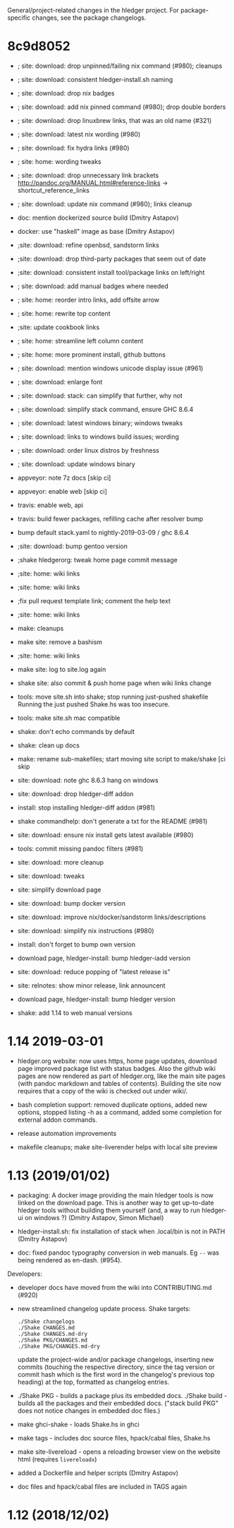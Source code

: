 General/project-related changes in the hledger project. 
For package-specific changes, see the package changelogs.

# 8c9d8052

- ; site: download: drop unpinned/failing nix command (#980); cleanups

- ; site: download: consistent hledger-install.sh naming

- ; site: download: drop nix badges

- ; site: download: add nix pinned command (#980); drop double borders

- ; site: download: drop linuxbrew links, that was an old name (#321)

- ; site: download: latest nix wording (#980)

- ; site: download: fix hydra links (#980)

- ; site: home: wording tweaks

- ; site: download: drop unnecessary link brackets
  http://pandoc.org/MANUAL.html#reference-links -> shortcut_reference_links

- ; site: download: update nix command (#980); links cleanup

- doc: mention dockerized source build (Dmitry Astapov)

- docker: use "haskell" image as base (Dmitry Astapov)

- ;site: download: refine openbsd, sandstorm links

- ;site: download: drop third-party packages that seem out of date

- ;site: download: consistent install tool/package links on left/right

- ; site: download: add manual badges where needed

- ; site: home: reorder intro links, add offsite arrow

- ; site: home: rewrite top content

- ;site: update cookbook links

- ; site: home: streamline left column content

- ; site: home: more prominent install, github buttons

- ; site: download: mention windows unicode display issue (#961)

- ; site: download: enlarge font

- ; site: download: stack: can simplify that further, why not

- ; site: download: simplify stack command, ensure GHC 8.6.4

- ; site: download: latest windows binary; windows tweaks

- ; site: download: links to windows build issues; wording

- ; site: download: order linux distros by freshness

- ; site: download: update windows binary

- appveyor: note 7z docs
  [skip ci]

- appveyor: enable web
  [skip ci]

- travis: enable web, api

- travis: build fewer packages, refilling cache after resolver bump

- bump default stack.yaml to nightly-2019-03-09 / ghc 8.6.4

- ;site: download: bump gentoo version

- ;shake hledgerorg: tweak home page commit message

- ;site: home: wiki links

- ;site: home: wiki links

- ;fix pull request template link; comment the help text

- ;site: home: wiki links

- make: cleanups

- make site: remove a bashism

- ;site: home: wiki links

- make site: log to site.log again

- shake site: also commit & push home page when wiki links change

- tools: move site.sh into shake; stop running just-pushed shakefile
  Running the just pushed Shake.hs was too insecure.

- tools: make site.sh mac compatible

- shake: don't echo commands by default

- shake: clean up docs

- make: rename sub-makefiles; start moving site script to make/shake
  [ci skip

- site: download: note ghc 8.6.3 hang on windows

- site: download: drop hledger-diff addon

- install: stop installing hledger-diff addon (#981)

- shake commandhelp: don't generate a txt for the README (#981)

- site: download: ensure nix install gets latest available (#980)

- tools: commit missing pandoc filters (#981)

- site: download: more cleanup

- site: download: tweaks

- site: simplify download page

- site: download: bump docker version

- site: download: improve nix/docker/sandstorm links/descriptions

- site: download: simplify nix instructions (#980)

- install: don't forget to bump own version

- download page, hledger-install: bump hledger-iadd version

- site: download: reduce popping of "latest release is"

- site: relnotes: show minor release, link announcent

- download page, hledger-install: bump hledger version

- shake: add 1.14 to web manual versions


# 1.14 2019-03-01

- hledger.org website: now uses https, home page updates,
  download page improved package list with status badges.
  Also the github wiki pages are now rendered as part of hledger.org,
  like the main site pages (with pandoc markdown and tables of contents).
  Building the site now requires that a copy of the wiki is checked out
  under wiki/.

- bash completion support: removed duplicate options, added new
  options, stopped listing -h as a command, added some completion for
  external addon commands.

- release automation improvements

- makefile cleanups; make site-liverender helps with local site preview

# 1.13 (2019/01/02)

- packaging: A docker image providing the main hledger tools is now
  linked on the download page. This is another way to get up-to-date
  hledger tools without building them yourself (and, a way to run
  hledger-ui on windows ?) (Dmitry Astapov, Simon Michael)

- hledger-install.sh: fix installation of stack when .local/bin is not
  in PATH (Dmitry Astapov)

- doc: fixed pandoc typography conversion in web manuals. Eg `--` was
  being rendered as en-dash. (#954).

Developers:

- developer docs have moved from the wiki into CONTRIBUTING.md (#920)

- new streamlined changelog update process. Shake targets:
  
      ./Shake changelogs
      ./Shake CHANGES.md
      ./Shake CHANGES.md-dry
      ./Shake PKG/CHANGES.md
      ./Shake PKG/CHANGES.md-dry

  update the project-wide and/or package changelogs, inserting new
  commits (touching the respective directory, since the tag version or
  commit hash which is the first word in the changelog's previous top
  heading) at the top, formatted as changelog entries.

- ./Shake PKG - builds a package plus its embedded docs.
  ./Shake build - builds all the packages and their embedded docs.
  ("stack build PKG" does not notice changes in embedded doc files.)

- make ghci-shake - loads Shake.hs in ghci

- make tags - includes doc source files, hpack/cabal files, Shake.hs

- make site-livereload - opens a reloading browser view on the website html
  (requires `livereloadx`)

- added a Dockerfile and helper scripts (Dmitry Astapov)
  
- doc files and hpack/cabal files are included in TAGS again

# 1.12 (2018/12/02)
